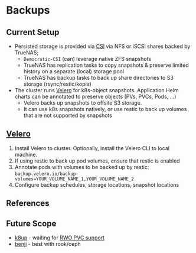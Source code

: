 # Backups

## Current Setup

- Persisted storage is provided via [CSI](https://github.com/democratic-csi/democratic-csi) via NFS or iSCSI shares backed by TrueNAS;
  - `Democratic-CSI` (can) leverage native ZFS snapshots
  - TrueNAS has replication tasks to copy snapshots & preserve limited history on a separate (local) storage pool
  - TrueNAS has backup tasks to back up share directories to S3 storage (rsync/restic/kopia)
- The cluster runs [Velero](https://velero.io) for k8s-object snapshots. Application Helm charts can be annotated to preserve objects (PVs, PVCs, Pods, ...)
  - Velero backs up snapshots to offsite S3 storage.
  - It can use k8s snapshots natively, or use restic to back up volumes that are not supported by snapshots

## [Velero](https://velero.io/docs/main/)

1. Install Velero to cluster.  Optionally, install the Velero CLI to local machine.
2. If using restic to back up pod volumes, ensure that restic is enabled
3. Annotate pods with volumes to be backed up by restic: `backup.velero.io/backup-volumes=YOUR_VOLUME_NAME_1,YOUR_VOLUME_NAME_2`
4. Configure backup schedules, storage locations, snapshot locations

## References

## Future Scope

- [k8up](https://github.com/k8up-io/k8up) - waiting for [RWO PVC support](https://github.com/k8up-io/k8up/issues/319)
- [benji](https://github.com/elemental-lf/benji/tree/master/charts/benji-k8s) - best with rook/ceph
